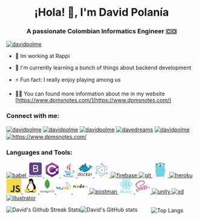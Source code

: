 <h1 align="center">¡Hola! 👋, I'm David Polanía</h1>
<h3 align="center">A passionate Colombian Informatics Engineer 🇨🇴 </h3>

<p align="left"> <a href="https://twitter.com/davidpolme" target="blank"><img src="https://img.shields.io/twitter/follow/davidpolme?logo=twitter&style=for-the-badge" alt="davidpolme" /></a> </p>

- 🔭 Im working at Rappi

- 🌱 I'm currently learning a bunch of things about backend development

- ⚡ Fun fact: I really enjoy playing among us

- 👨‍💻 You can found more information about me in my website [https://www.dpmsnotes.com/](https://www.dpmsnotes.com/)

<h3 align="left">Connect with me:</h3>
<p align="left"> <a href="https://twitter.com/davidpolme" target="blank"><img align="center" src="https://raw.githubusercontent.com/rahuldkjain/github-profile-readme-generator/master/src/images/icons/Social/twitter.svg" alt="davidpolme" height="30" width="40" /></a>
<a href="https://linkedin.com/in/davidpolme" target="blank"><img align="center" src="https://raw.githubusercontent.com/rahuldkjain/github-profile-readme-generator/master/src/images/icons/Social/linked-in-alt.svg" alt="davidpolme" height="30" width="40" /></a>
<a href="https://instagram.com/davidpolme" target="blank"><img align="center" src="https://raw.githubusercontent.com/rahuldkjain/github-profile-readme-generator/master/src/images/icons/Social/instagram.svg" alt="davidpolme" height="30" width="40" /></a>
<a href="https://www.youtube.com/channel/UC4AAPMxfOXYW2KegFrUMA8g" target="blank"><img align="center" src="https://raw.githubusercontent.com/rahuldkjain/github-profile-readme-generator/master/src/images/icons/Social/youtube.svg" alt="davedreams" height="30" width="40" /></a>
<a href="https://dev.to/davidpolme" target="blank"><img align="center" src="https://cdn.jsdelivr.net/npm/simple-icons@3.0.1/icons/dev-dot-to.svg" alt="davidpolme" height="30" width="40" /></a>
<a href="https://www.dpmsnotes.com/" target="blank"><img align="center" src="https://www.dpmsnotes.com/assets/David6.svg" alt="https://www.dpmsnotes.com/" height="30" width="40" /></a>
</p>

<h3 align="left">Languages and Tools:</h3>
<p align="left"> <a href="https://babeljs.io/" target="_blank"> <img src="https://www.vectorlogo.zone/logos/babeljs/babeljs-icon.svg" alt="babel" width="40" height="40"/> </a> <a href="https://getbootstrap.com" target="_blank"> <img src="https://raw.githubusercontent.com/devicons/devicon/master/icons/bootstrap/bootstrap-plain-wordmark.svg" alt="bootstrap" width="40" height="40"/> </a> <a href="https://www.w3schools.com/cs/" target="_blank"> <img src="https://raw.githubusercontent.com/devicons/devicon/master/icons/csharp/csharp-original.svg" alt="csharp" width="40" height="40"/> <a href="https://www.java.com" target="_blank"> <img src="https://raw.githubusercontent.com/devicons/devicon/master/icons/java/java-original.svg" alt="java" width="40" height="40"/> </a> </a> <a href="https://www.docker.com/" target="_blank"> <img src="https://raw.githubusercontent.com/devicons/devicon/master/icons/docker/docker-original-wordmark.svg" alt="docker" width="40" height="40"/> </a> <a href="https://www.electronjs.org" target="_blank"> <img src="https://raw.githubusercontent.com/devicons/devicon/master/icons/electron/electron-original.svg" alt="electron" width="40" height="40"/> </a> <a href="https://firebase.google.com/" target="_blank"> <img src="https://www.vectorlogo.zone/logos/firebase/firebase-icon.svg" alt="firebase" width="40" height="40"/> </a> <a href="https://git-scm.com/" target="_blank"> <img src="https://www.vectorlogo.zone/logos/git-scm/git-scm-icon.svg" alt="git" width="40" height="40"/> </a> <a href="https://golang.org" target="_blank"> <img src="https://raw.githubusercontent.com/devicons/devicon/master/icons/go/go-original.svg" alt="go" width="40" height="40"/> </a> <a href="https://heroku.com" target="_blank"> <img src="https://www.vectorlogo.zone/logos/heroku/heroku-icon.svg" alt="heroku" width="40" height="40"/> </a> <a href="https://developer.mozilla.org/en-US/docs/Web/JavaScript" target="_blank"> <img src="https://raw.githubusercontent.com/devicons/devicon/master/icons/javascript/javascript-original.svg" alt="javascript" width="40" height="40"/> </a> <a href="https://www.linux.org/" target="_blank"> <img src="https://raw.githubusercontent.com/devicons/devicon/master/icons/linux/linux-original.svg" alt="linux" width="40" height="40"/> </a> <a href="https://www.mongodb.com/" target="_blank"> <img src="https://raw.githubusercontent.com/devicons/devicon/master/icons/mongodb/mongodb-original-wordmark.svg" alt="mongodb" width="40" height="40"/> </a> <a href="https://www.mysql.com/" target="_blank"> <img src="https://raw.githubusercontent.com/devicons/devicon/master/icons/mysql/mysql-original-wordmark.svg" alt="mysql" width="40" height="40"/> </a> <a href="https://nodejs.org" target="_blank"> <img src="https://raw.githubusercontent.com/devicons/devicon/master/icons/nodejs/nodejs-original-wordmark.svg" alt="nodejs" width="40" height="40"/> </a> <a href="https://postman.com" target="_blank"> <img src="https://www.vectorlogo.zone/logos/getpostman/getpostman-icon.svg" alt="postman" width="40" height="40"/> </a> <a href="https://reactjs.org/" target="_blank"> <img src="https://raw.githubusercontent.com/devicons/devicon/master/icons/react/react-original-wordmark.svg" alt="react" width="40" height="40"/> </a> <a href="https://sass-lang.com" target="_blank"> <img src="https://raw.githubusercontent.com/devicons/devicon/master/icons/sass/sass-original.svg" alt="sass" width="40" height="40"/> </a> <a href="https://unity.com/" target="_blank"> <img src="https://www.vectorlogo.zone/logos/unity3d/unity3d-icon.svg" alt="unity" width="40" height="40"/> </a> <a href="https://www.adobe.com/products/xd.html" target="_blank"> <img src="https://cdn.worldvectorlogo.com/logos/adobe-xd.svg" alt="xd" width="40" height="40"/> </a>  <a href="https://www.adobe.com/in/products/illustrator.html" target="_blank"> <img src="https://www.vectorlogo.zone/logos/adobe_illustrator/adobe_illustrator-icon.svg" alt="illustrator" width="40" height="40"/> </a> </p>

<p align="center">
<img align="left" src="https://github-readme-streak-stats.herokuapp.com/?user=davidpolme&theme=react&hide_border=true" alt="David's Github Streak Stats" />

<img align="left" src="https://github-readme-stats.vercel.app/api?username=davidpolme&layout=compact&theme=react&show_icons=true&hide_border=true" alt="David's GitHub stats" />

<img align="center" src="https://github-readme-stats.vercel.app/api/top-langs/?username=davidpolme&exclude_repo=FideoGame,connectHealth&theme=react&hide_border=true&langs_count=8" alt="Top Langs" />
</p>

<!--
Useful links
- https://github.com/anuraghazra/github-readme-stats
- https://github-readme-streak-stats.herokuapp.com/demo/
- https://github.com/anuraghazra/github-readme-stats/blob/master/themes/README.md
- https://rahuldkjain.github.io/gh-profile-readme-generator/
- https://github.com/antonkomarev/github-profile-views-counter
-->

